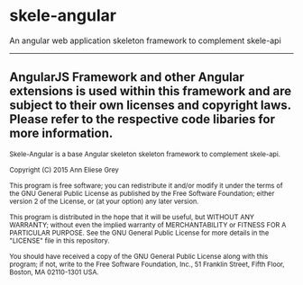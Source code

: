 # skele-angular
An angular web application skeleton framework to complement skele-api

---

AngularJS Framework and other Angular extensions is used within this framework and are subject to their own licenses and copyright laws. Please refer to the respective code libaries for more information.
---

<sup>Skele-Angular is a base Angular skeleton skeleton framework to complement skele-api.</sup>

<sup>Copyright (C) 2015  Ann Eliese Grey</sup>

<sup>This program is free software; you can redistribute it and/or modify
it under the terms of the GNU General Public License as published by
the Free Software Foundation; either version 2 of the License, or
(at your option) any later version.</sup>

<sup>This program is distributed in the hope that it will be useful,
but WITHOUT ANY WARRANTY; without even the implied warranty of
MERCHANTABILITY or FITNESS FOR A PARTICULAR PURPOSE.  See the
GNU General Public License for more details in the "LICENSE" file in this repository.</sup>

<sup>You should have received a copy of the GNU General Public License along
with this program; if not, write to the Free Software Foundation, Inc.,
51 Franklin Street, Fifth Floor, Boston, MA 02110-1301 USA.</sup>
